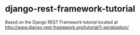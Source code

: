 # django-rest-framework-tutorial

Based on the Django REST Framework tutorial located at http://www.django-rest-framework.org/tutorial/1-serialization/
